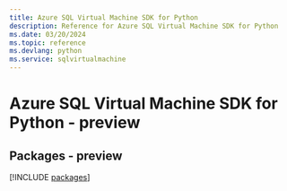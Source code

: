 ```yaml
---
title: Azure SQL Virtual Machine SDK for Python
description: Reference for Azure SQL Virtual Machine SDK for Python
ms.date: 03/20/2024
ms.topic: reference
ms.devlang: python
ms.service: sqlvirtualmachine
---
```

# Azure SQL Virtual Machine SDK for Python - preview
## Packages - preview
[!INCLUDE [packages](sql-virtual-machine-index.md)]